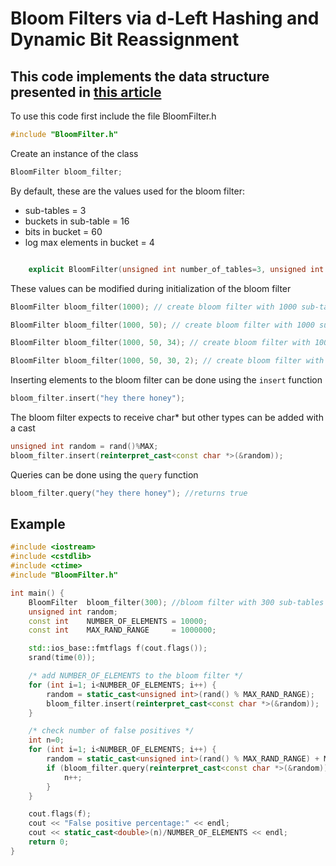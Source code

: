 # Bloom Filters via d-Left Hashing and Dynamic Bit Reassignment  

## This code implements the data structure presented in [this article](https://pdfs.semanticscholar.org/c969/d09434e1b3326053e76fc466b62402942d06.pdf)

To use this code first include the file BloomFilter.h  
```cpp
#include "BloomFilter.h"
```

Create an instance of the class  
```cpp
BloomFilter bloom_filter;
```
By default, these are the values used for the bloom filter:
* sub-tables = 3
* buckets in sub-table = 16 
* bits in bucket = 60
* log max elements in bucket = 4  

```cpp

    explicit BloomFilter(unsigned int number_of_tables=3, unsigned int buckets_per_table=16, unsigned int bits_per_bucket=60, unsigned int log_max_elements_in_bucket=4);
```
These values can be modified during initialization of the bloom filter    
```cpp
BloomFilter bloom_filter(1000); // create bloom filter with 1000 sub-tables

BloomFilter bloom_filter(1000, 50); // create bloom filter with 1000 sub-tables with 50 buckets each

BloomFilter bloom_filter(1000, 50, 34); // create bloom filter with 1000 sub-tables with 50 buckets each and 34 bits in each bucket  

BloomFilter bloom_filter(1000, 50, 30, 2); // create bloom filter with 1000 sub-tables with 50 buckets each, 30 bits in each bucket and a maximum of 2^2 elements per bucket
```

Inserting elements to the bloom filter can be done using the `insert` function  
```cpp
bloom_filter.insert("hey there honey");
```

The bloom filter expects to receive char* but other types can be added with a cast  
```cpp
unsigned int random = rand()%MAX;
bloom_filter.insert(reinterpret_cast<const char *>(&random));
```

Queries can be done using the `query` function  
```cpp
bloom_filter.query("hey there honey"); //returns true
```


## Example
```cpp
#include <iostream>
#include <cstdlib>
#include <ctime>
#include "BloomFilter.h"

int main() {
    BloomFilter  bloom_filter(300); //bloom filter with 300 sub-tables
    unsigned int random;
    const int    NUMBER_OF_ELEMENTS = 10000;
    const int    MAX_RAND_RANGE     = 1000000;

    std::ios_base::fmtflags f(cout.flags());
    srand(time(0));

    /* add NUMBER_OF_ELEMENTS to the bloom filter */
    for (int i=1; i<NUMBER_OF_ELEMENTS; i++) {
        random = static_cast<unsigned int>(rand() % MAX_RAND_RANGE);
        bloom_filter.insert(reinterpret_cast<const char *>(&random));
    }

    /* check number of false positives */
    int n=0;
    for (int i=1; i<NUMBER_OF_ELEMENTS; i++) {
        random = static_cast<unsigned int>(rand() % MAX_RAND_RANGE) + MAX_RAND_RANGE;
        if (bloom_filter.query(reinterpret_cast<const char *>(&random)) == 1) {
            n++;
        }
    }

    cout.flags(f);
    cout << "False positive percentage:" << endl;
    cout << static_cast<double>(n)/NUMBER_OF_ELEMENTS << endl;
    return 0;
}
```
